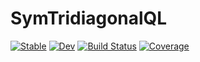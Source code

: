 # SymTridiagonalQL

[![Stable](https://img.shields.io/badge/docs-stable-blue.svg)](https://jagot.github.io/SymTridiagonalQL.jl/stable/)
[![Dev](https://img.shields.io/badge/docs-dev-blue.svg)](https://jagot.github.io/SymTridiagonalQL.jl/dev/)
[![Build Status](https://github.com/jagot/SymTridiagonalQL.jl/actions/workflows/CI.yml/badge.svg?branch=main)](https://github.com/jagot/SymTridiagonalQL.jl/actions/workflows/CI.yml?query=branch%3Amain)
[![Coverage](https://codecov.io/gh/jagot/SymTridiagonalQL.jl/branch/main/graph/badge.svg)](https://codecov.io/gh/jagot/SymTridiagonalQL.jl)
